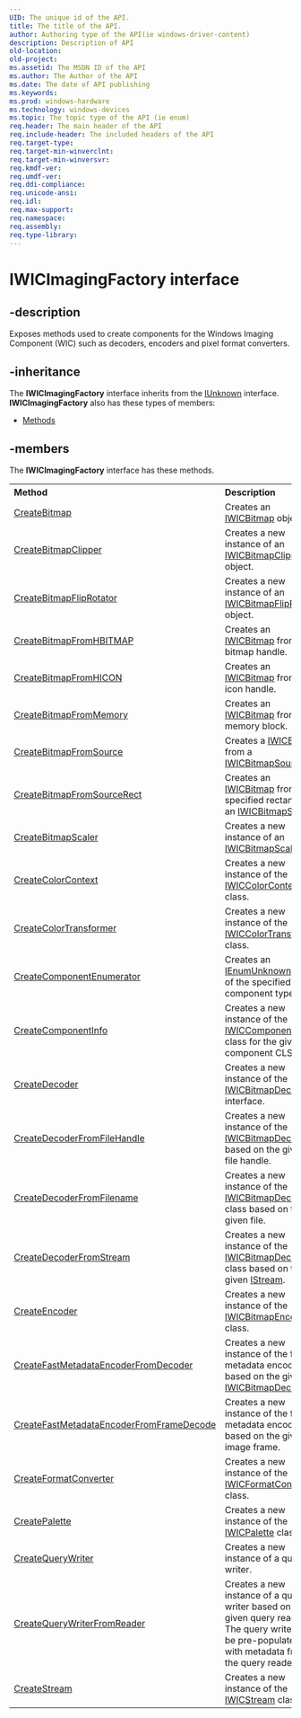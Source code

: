 ```yaml
---
UID: The unique id of the API.
title: The title of the API.
author: Authoring type of the API(ie windows-driver-content)
description: Description of API
old-location: 
old-project: 
ms.assetid: The MSDN ID of the API
ms.author: The Author of the API
ms.date: The date of API publishing
ms.keywords: 
ms.prod: windows-hardware
ms.technology: windows-devices
ms.topic: The topic type of the API (ie enum)
req.header: The main header of the API
req.include-header: The included headers of the API
req.target-type: 
req.target-min-winverclnt: 
req.target-min-winversvr: 
req.kmdf-ver: 
req.umdf-ver: 
req.ddi-compliance: 
req.unicode-ansi: 
req.idl: 
req.max-support: 
req.namespace: 
req.assembly: 
req.type-library: 
---
```


# IWICImagingFactory interface


## -description


Exposes methods used to create components for the Windows Imaging Component (WIC) such as decoders, encoders and pixel format converters.


## -inheritance

The <b xmlns:loc="http://microsoft.com/wdcml/l10n">IWICImagingFactory</b> interface inherits from the <a href="https://msdn.microsoft.com/33f1d79a-33fc-4ce5-a372-e08bda378332">IUnknown</a> interface. <b>IWICImagingFactory</b> also has these types of members:
<ul>
<li><a href="https://docs.microsoft.com/">Methods</a></li>
</ul>

## -members

The <b>IWICImagingFactory</b> interface has these methods.
<table class="members" id="memberListMethods">
<tr>
<th align="left" width="37%">Method</th>
<th align="left" width="63%">Description</th>
</tr>
<tr data="declared;">
<td align="left" width="37%">
<a href="https://msdn.microsoft.com/76741d1e-3e1b-4018-b092-b668ecfd43c9">CreateBitmap</a>
</td>
<td align="left" width="63%">
Creates an <a href="https://msdn.microsoft.com/15dcc80d-ef58-453d-a57a-348ffc7ddc6b">IWICBitmap</a> object.

</td>
</tr>
<tr data="declared;">
<td align="left" width="37%">
<a href="https://msdn.microsoft.com/0764fee2-0767-41a4-a681-b831abb04119">CreateBitmapClipper</a>
</td>
<td align="left" width="63%">
Creates a new instance of an <a href="https://msdn.microsoft.com/a21fb11f-8622-46d6-8612-875ac59d3fbf">IWICBitmapClipper</a> object.

</td>
</tr>
<tr data="declared;">
<td align="left" width="37%">
<a href="https://msdn.microsoft.com/ec044a38-b39d-4421-8e56-a8be0586cc49">CreateBitmapFlipRotator</a>
</td>
<td align="left" width="63%">
Creates a new instance of an <a href="https://msdn.microsoft.com/1fcb19ba-34bd-48c0-9964-0c973c31cacc">IWICBitmapFlipRotator</a> object.

</td>
</tr>
<tr data="declared;">
<td align="left" width="37%">
<a href="https://msdn.microsoft.com/8483f352-c31b-4afe-a011-ebef3430c576">CreateBitmapFromHBITMAP</a>
</td>
<td align="left" width="63%">
Creates an <a href="https://msdn.microsoft.com/15dcc80d-ef58-453d-a57a-348ffc7ddc6b">IWICBitmap</a> from a bitmap handle.

</td>
</tr>
<tr data="declared;">
<td align="left" width="37%">
<a href="https://msdn.microsoft.com/a67695a1-30ac-4e28-a9a9-582601139e17">CreateBitmapFromHICON</a>
</td>
<td align="left" width="63%">
Creates an <a href="https://msdn.microsoft.com/15dcc80d-ef58-453d-a57a-348ffc7ddc6b">IWICBitmap</a> from an icon handle.

</td>
</tr>
<tr data="declared;">
<td align="left" width="37%">
<a href="https://msdn.microsoft.com/d0fa8f55-2752-4494-8aac-6c47e0ba6e26">CreateBitmapFromMemory</a>
</td>
<td align="left" width="63%">
Creates an <a href="https://msdn.microsoft.com/15dcc80d-ef58-453d-a57a-348ffc7ddc6b">IWICBitmap</a> from a memory block.

</td>
</tr>
<tr data="declared;">
<td align="left" width="37%">
<a href="https://msdn.microsoft.com/b3b9057f-e39a-4e7b-a3dc-0942d55c25e0">CreateBitmapFromSource</a>
</td>
<td align="left" width="63%">
Creates a <a href="https://msdn.microsoft.com/15dcc80d-ef58-453d-a57a-348ffc7ddc6b">IWICBitmap</a> from a <a href="https://msdn.microsoft.com/abcc84af-6067-4856-8618-fb66aff4255a">IWICBitmapSource</a>.

</td>
</tr>
<tr data="declared;">
<td align="left" width="37%">
<a href="https://msdn.microsoft.com/54111643-523a-4197-b7e9-ee0efeae5b88">CreateBitmapFromSourceRect</a>
</td>
<td align="left" width="63%">
Creates an <a href="https://msdn.microsoft.com/15dcc80d-ef58-453d-a57a-348ffc7ddc6b">IWICBitmap</a> from a specified rectangle of an <a href="https://msdn.microsoft.com/abcc84af-6067-4856-8618-fb66aff4255a">IWICBitmapSource</a>.

</td>
</tr>
<tr data="declared;">
<td align="left" width="37%">
<a href="https://msdn.microsoft.com/4da6b185-4a94-4032-a1d6-e64b96a5da97">CreateBitmapScaler</a>
</td>
<td align="left" width="63%">
Creates a new instance of an <a href="https://msdn.microsoft.com/cc14be9d-d750-40db-a95f-309b392cefe8">IWICBitmapScaler</a>.

</td>
</tr>
<tr data="declared;">
<td align="left" width="37%">
<a href="https://msdn.microsoft.com/60ae0ec4-2bf4-43f0-9882-ff8b6f5f5923">CreateColorContext</a>
</td>
<td align="left" width="63%">
Creates a new instance of the <a href="https://msdn.microsoft.com/b6817676-affb-4bb3-adba-e24e0b75ad10">IWICColorContext</a> class.

</td>
</tr>
<tr data="declared;">
<td align="left" width="37%">
<a href="https://msdn.microsoft.com/1cbe7987-2845-4d12-92f4-fcdd4ae6f370">CreateColorTransformer</a>
</td>
<td align="left" width="63%">
Creates a new instance of the <a href="https://msdn.microsoft.com/6c8ae787-3175-4128-ae9f-e11cb0e4c317">IWICColorTransform</a> class.

</td>
</tr>
<tr data="declared;">
<td align="left" width="37%">
<a href="https://msdn.microsoft.com/810bf0c2-2780-4ba3-84c1-7b257139e26e">CreateComponentEnumerator</a>
</td>
<td align="left" width="63%">
Creates an <a href="_com_IEnumUnknown">IEnumUnknown</a> object of the specified component types.

</td>
</tr>
<tr data="declared;">
<td align="left" width="37%">
<a href="https://msdn.microsoft.com/c4feebf7-500f-4ab8-85fa-689edfe31846">CreateComponentInfo</a>
</td>
<td align="left" width="63%">
Creates a new instance of the <a href="https://msdn.microsoft.com/a31267ed-60cd-4de9-9fed-26bb390b29e6">IWICComponentInfo</a> class for the given component CLSID.

</td>
</tr>
<tr data="declared;">
<td align="left" width="37%">
<a href="https://msdn.microsoft.com/0d0072ce-3480-4687-a4ea-640953cf5a36">CreateDecoder</a>
</td>
<td align="left" width="63%">
Creates a new instance of the <a href="https://msdn.microsoft.com/91dafd5e-e4fb-4691-a3d0-ca8b6ff0aaf7">IWICBitmapDecoder</a> interface.

</td>
</tr>
<tr data="declared;">
<td align="left" width="37%">
<a href="https://msdn.microsoft.com/94cf408c-bcea-419a-bf87-fac1e15e0a12">CreateDecoderFromFileHandle</a>
</td>
<td align="left" width="63%">
Creates a new instance of the <a href="https://msdn.microsoft.com/91dafd5e-e4fb-4691-a3d0-ca8b6ff0aaf7">IWICBitmapDecoder</a> based on the given file handle.

</td>
</tr>
<tr data="declared;">
<td align="left" width="37%">
<a href="https://msdn.microsoft.com/100c54c7-bb10-47dd-8436-04282ec6b110">CreateDecoderFromFilename</a>
</td>
<td align="left" width="63%">
Creates a new instance of the <a href="https://msdn.microsoft.com/91dafd5e-e4fb-4691-a3d0-ca8b6ff0aaf7">IWICBitmapDecoder</a> class based on the given file.

</td>
</tr>
<tr data="declared;">
<td align="left" width="37%">
<a href="https://msdn.microsoft.com/b9328715-54a0-4c9a-9977-3252068b7e4b">CreateDecoderFromStream</a>
</td>
<td align="left" width="63%">
Creates a new instance of the <a href="https://msdn.microsoft.com/91dafd5e-e4fb-4691-a3d0-ca8b6ff0aaf7">IWICBitmapDecoder</a> class based on the given <a href="https://msdn.microsoft.com/c6f60e37-eadc-46a1-94f6-cacc23613531">IStream</a>.

</td>
</tr>
<tr data="declared;">
<td align="left" width="37%">
<a href="https://msdn.microsoft.com/7aae3ea6-2d8b-4764-9c78-a6cce49012a5">CreateEncoder</a>
</td>
<td align="left" width="63%">
Creates a new instance of the <a href="https://msdn.microsoft.com/fe87c9ae-dedf-4ec2-ac11-0ea5fc6aa3ad">IWICBitmapEncoder</a> class.

</td>
</tr>
<tr data="declared;">
<td align="left" width="37%">
<a href="https://msdn.microsoft.com/3264a987-4308-4c50-b99c-70142bc49476">CreateFastMetadataEncoderFromDecoder</a>
</td>
<td align="left" width="63%">
Creates a new instance of the fast metadata encoder based on the given <a href="https://msdn.microsoft.com/91dafd5e-e4fb-4691-a3d0-ca8b6ff0aaf7">IWICBitmapDecoder</a>.

</td>
</tr>
<tr data="declared;">
<td align="left" width="37%">
<a href="https://msdn.microsoft.com/076cfd22-f744-4152-a1c0-1e0f17ac764d">CreateFastMetadataEncoderFromFrameDecode</a>
</td>
<td align="left" width="63%">
Creates a new instance of the fast metadata encoder based on the given image frame.

</td>
</tr>
<tr data="declared;">
<td align="left" width="37%">
<a href="https://msdn.microsoft.com/50ceabdf-574e-4083-86a4-dddd4da06bbf">CreateFormatConverter</a>
</td>
<td align="left" width="63%">
Creates a new instance of the <a href="https://msdn.microsoft.com/d558aaa7-5962-424c-9e83-363fba09ad50">IWICFormatConverter</a> class.

</td>
</tr>
<tr data="declared;">
<td align="left" width="37%">
<a href="https://msdn.microsoft.com/135440ee-ea70-40da-9ee1-618a8e10170a">CreatePalette</a>
</td>
<td align="left" width="63%">
Creates a new instance of the <a href="https://msdn.microsoft.com/cb0e4f92-4aff-48c7-af62-5f7154539289">IWICPalette</a> class.

</td>
</tr>
<tr data="declared;">
<td align="left" width="37%">
<a href="https://msdn.microsoft.com/c2998d22-68c5-45de-a651-6f67c6f5234a">CreateQueryWriter</a>
</td>
<td align="left" width="63%">
Creates a new instance of a query writer.

</td>
</tr>
<tr data="declared;">
<td align="left" width="37%">
<a href="https://msdn.microsoft.com/71c278f8-546f-4351-9e2c-b9cd9806ccfc">CreateQueryWriterFromReader</a>
</td>
<td align="left" width="63%">
Creates a new instance of a query writer based on the given query reader. The query writer will be pre-populated with metadata from the query reader.

</td>
</tr>
<tr data="declared;">
<td align="left" width="37%">
<a href="https://msdn.microsoft.com/1c2ecaf0-5222-4f9b-96fb-5d2da72d11d4">CreateStream</a>
</td>
<td align="left" width="63%">
Creates a new instance of the <a href="https://msdn.microsoft.com/bc398732-037d-4f48-940f-c70975447972">IWICStream</a> class.

</td>
</tr>
</table> 

